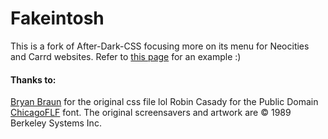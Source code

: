 # Fakeintosh

This is a fork of After-Dark-CSS focusing more on its menu for Neocities and Carrd websites.
Refer to [this page](https://tabbygarf.club/templates/fakeintosh/index.html) for an example :)




#### Thanks to:
[Bryan Braun](http://bryanbraun.github.io/after-dark-css/) for the original css file lol
Robin Casady for the Public Domain [ChicagoFLF](http://christtrekker.users.sourceforge.net/fnt/chicago.shtml) font.
The original screensavers and artwork are © 1989 Berkeley Systems Inc.
